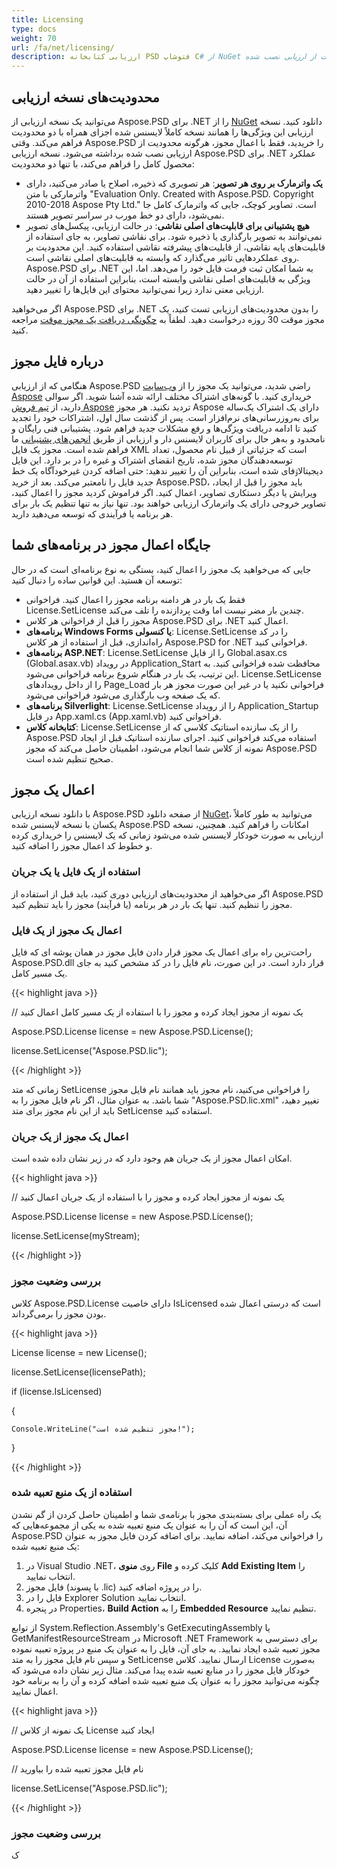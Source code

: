 ```yaml
---
title: Licensing
type: docs
weight: 70
url: /fa/net/licensing/
description: ارزیابی کتابخانه PSD فتوشاپ C# از NuGet و اعمال مجوز با استفاده از فایل یا جریان برای حذف هرگونه محدودیت از ارزیابی نصب شده.
---
```


## **محدودیت‌های نسخه ارزیابی**
می‌توانید یک نسخه ارزیابی از Aspose.PSD برای .NET را از [NuGet](https://www.nuget.org/packages/Aspose.psd/) دانلود کنید. نسخه ارزیابی این ویژگی‌ها را همانند نسخه کاملاً لایسنس شده اجزای همراه با دو محدودیت فراهم می‌کند. وقتی Aspose.PSD را خریدید، فقط با اعمال مجوز، هرگونه محدودیت از ارزیابی نصب شده برداشته می‌شود. نسخه ارزیابی Aspose.PSD برای .NET عملکرد محصول کامل را فراهم می‌کند، با تنها دو محدودیت:

- **یک واترمارک بر روی هر تصویر**: هر تصویری که ذخیره، اصلاح یا صادر می‌کنید، دارای واترمارکی با متن "Evaluation Only. Created with Aspose.PSD. Copyright 2010-2018 Aspose Pty Ltd." است. تصاویر کوچک، جایی که واترمارک کامل جا نمی‌شود، دارای دو خط مورب در سراسر تصویر هستند.
- **هیچ پشتیبانی برای قابلیت‌های اصلی نقاشی**: در حالت ارزیابی، پیکسل‌های تصویر نمی‌توانند به تصویر بارگذاری یا ذخیره شود. برای نقاشی تصاویر، به جای استفاده از قابلیت‌های پایه نقاشی، از قابلیت‌های پیشرفته نقاشی استفاده کنید. این محدودیت بر روی عملکردهایی تاثیر می‌گذارد که وابسته به قابلیت‌های اصلی نقاشی است. Aspose.PSD برای .NET به شما امکان ثبت فرمت فایل خود را می‌دهد. اما، این ویژگی به قابلیت‌های اصلی نقاشی وابسته است، بنابراین استفاده از آن در حالت ارزیابی معنی ندارد زیرا نمی‌توانید محتوای این فایل‌ها را تغییر دهید.

اگر می‌خواهید Aspose.PSD برای .NET را بدون محدودیت‌های ارزیابی تست کنید، یک مجوز موقت 30 روزه درخواست دهید. لطفاً به [چگونگی دریافت یک مجوز موقت](https://purchase.aspose.com/temporary-license) مراجعه کنید.
## **درباره فایل مجوز**
هنگامی که از ارزیابی Aspose.PSD راضی شدید، می‌توانید یک مجوز را از [وب‌سایت Aspose](https://purchase.aspose.com/default.aspx) خریداری کنید. با گونه‌های اشتراک مختلف ارائه شده آشنا شوید. اگر سوالی دارید، از [تیم فروش Aspose](https://company.aspose.com/contact) تردید نکنید. هر مجوز Aspose دارای یک اشتراک یک‌ساله برای به‌روزرسانی‌های نرم‌افزار است. پس از گذشت سال اول، اشتراکات خود را تجدید کنید تا ادامه دریافت ویژگی‌ها و رفع مشکلات جدید فراهم شود. پشتیبانی فنی رایگان و نامحدود و به‌هر حال برای کاربران لایسنس دار و ارزیابی از طریق [انجمن‌های پشتیبانی](https://forum.aspose.com/) ما فراهم شده است. مجوز یک فایل XML است که جزئیاتی از قبیل نام محصول، تعداد توسعه‌دهندگان مجوز شده، تاریخ انقضای اشتراک و غیره را در بر دارد. این فایل دیجیتالاۊفای شده است، بنابراین آن را تغییر ندهید: حتی اضافه کردن غیرخودآگاه یک خط جدید فایل را نامعتبر می‌کند. بعد از خرید Aspose.PSD، باید مجوز را قبل از ایجاد، ویرایش یا دیگر دستکاری تصاویر، اعمال کنید. اگر فراموش کردید مجوز را اعمال کنید، تصاویر خروجی دارای یک واترمارک ارزیابی خواهند بود. تنها نیاز به تنها تنظیم یک بار برای هر برنامه یا فرآیندی که توسعه می‌دهید دارید.
## **جایگاه اعمال مجوز در برنامه‌های شما**
جایی که می‌خواهید یک مجوز را اعمال کنید، بستگی به نوع برنامه‌ای است که در حال توسعه آن هستید. این قوانین ساده را دنبال کنید:

- فقط یک بار در هر دامنه برنامه مجوز را اعمال کنید. فراخوانی License.SetLicense چندین بار مضر نیست اما وقت پردازنده را تلف می‌کند.
- مجوز را قبل از فراخوانی هر کلاس Aspose.PSD برای .NET اعمال کنید.
- **برنامه‌های Windows Forms یا کنسولی**: License.SetLicense را در کد راه‌اندازی، قبل از استفاده از هر کلاس Aspose.PSD for .NET فراخوانی کنید.
- **برنامه‌های ASP.NET**: License.SetLicense را از فایل Global.asax.cs (Global.asax.vb) در رویداد Application_Start محافظت شده فراخوانی کنید. به این ترتیب، یک بار در هنگام شروع برنامه فراخوانی می‌شود. License.SetLicense را از داخل رویدادهای Page_Load فراخوانی نکنید یا در غیر این صورت مجوز هر بار که یک صفحه وب بارگذاری می‌شود فراخوانی می‌شود.
- **برنامه‌های Silverlight**: License.SetLicense را از رویداد Application_Startup در فایل App.xaml.cs (App.xaml.vb) فراخوانی کنید.
- **کتابخانه کلاس**: License.SetLicense را از یک سازنده استاتیک کلاسی که از Aspose.PSD استفاده می‌کند فراخوانی کنید. اجرای سازنده استاتیک قبل از ایجاد نمونه از کلاس شما انجام می‌شود، اطمینان حاصل می‌کند که مجوز Aspose.PSD صحیح تنظیم شده است.
## **اعمال یک مجوز**
با دانلود نسخه ارزیابی Aspose.PSD از صفحه دانلود [NuGet](https://www.nuget.org/packages/Aspose.psd/)، می‌توانید به طور کاملاً یکسان با نسخه لایسنس شده Aspose.PSD امکانات را فراهم کنید. همچنین، نسخه ارزیابی به صورت خودکار لایسنس شده می‌شود زمانی که یک لایسنس را خریداری کرده و خطوط کد اعمال مجوز را اضافه کنید.
### **استفاده از یک فایل یا یک جریان**
اگر می‌خواهید از محدودیت‌های ارزیابی دوری کنید، باید قبل از استفاده از Aspose.PSD مجوز را تنظیم کنید. تنها یک بار در هر برنامه (یا فرآیند) مجوز را باید تنظیم کنید.
### **اعمال یک مجوز از یک فایل**
راحت‌ترین راه برای اعمال یک مجوز قرار دادن فایل مجوز در همان پوشه ای که فایل Aspose.PSD.dll قرار دارد است. در این صورت، نام فایل را در کد مشخص کنید به جای یک مسیر کامل.



{{< highlight java >}}

 // یک نمونه از مجوز ایجاد کرده و مجوز را با استفاده از یک مسیر کامل اعمال کنید

Aspose.PSD.License license = new Aspose.PSD.License();

license.SetLicense("Aspose.PSD.lic");




{{< /highlight >}}



زمانی که متد SetLicense را فراخوانی می‌کنید، نام مجوز باید همانند نام فایل مجوز شما باشد. به عنوان مثال، اگر نام فایل مجوز را به "Aspose.PSD.lic.xml" تغییر دهید، باید از این نام مجوز برای متد SetLicense استفاده کنید.
### **اعمال یک مجوز از یک جریان**
امکان اعمال مجوز از یک جریان هم وجود دارد که در زیر نشان داده شده است.



{{< highlight java >}}



// یک نمونه از مجوز ایجاد کرده و مجوز را با استفاده از یک جریان اعمال کنید

Aspose.PSD.License license = new Aspose.PSD.License();

license.SetLicense(myStream);





{{< /highlight >}}


### **بررسی وضعیت مجوز**
کلاس Aspose.PSD.License دارای خاصیت IsLicensed است که درستی اعمال شده بودن مجوز را برمی‌گرداند.



{{< highlight java >}}

 License license = new License();

license.SetLicense(licensePath);

if (license.IsLicensed)

{

    Console.WriteLine("مجوز تنظیم شده است!");

}

{{< /highlight >}}


### **استفاده از یک منبع تعبیه شده**
یک راه عملی برای بسته‌بندی مجوز با برنامه‌ی شما و اطمینان حاصل کردن از گم نشدن آن، این است که آن را به عنوان یک منبع تعبیه شده به یکی از مجموعه‌هایی که Aspose.PSD را فراخوانی می‌کند، اضافه نمایید. برای اضافه کردن فایل مجوز به عنوان یک منبع تعبیه شده:

1. در Visual Studio .NET، روی **منوی File** کلیک کرده و **Add Existing Item** را انتخاب نمایید.
1. فایل مجوز (با پسوند .lic) را در پروژه اضافه کنید.
1. فایل را در Explorer Solution انتخاب نمایید.
1. در پنجره Properties، **Build Action** را به **Embedded Resource** تنظیم نمایید.

از توابع System.Reflection.Assembly's GetExecutingAssembly یا GetManifestResourceStream در Microsoft .NET Framework برای دسترسی به مجوز تعبیه شده ایجاد نمایید. به جاى آن، فایل را به عنوان یک منبع در پروژه تعبیه نموده و سپس نام فایل مجوز را به متد SetLicense ارسال نمایید. کلاس License به‌صورت خودکار فایل مجوز را در منابع تعبیه شده پیدا می‌کند. مثال زیر نشان داده می‌شود که چگونه می‌توانید مجوز را به عنوان یک منبع تعبیه‌ شده اضافه کرده و آن را به برنامه خود اعمال نمایید.



{{< highlight java >}}

 // یک نمونه از کلاس License ایجاد کنید

Aspose.PSD.License license = new Aspose.PSD.License();




// نام فایل مجوز تعبیه شده را بیاورید

license.SetLicense("Aspose.PSD.lic");

{{< /highlight >}}


### **بررسی وضعیت مجوز**
ک
